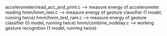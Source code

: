 accelerometer/read_acc_and_print.c
--> measure energy of accelerometer reading
hmm/hmm_test.c
--> measure energy of gesture classifier (1 model, running twice)
hmm/hmm_test_ram.c
--> measure energy of gesture classifier (0 model, running twice)
hmm/combine_nodelay.c
--> working gesture recognition (1 model, running twice)

